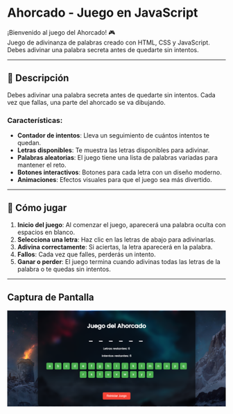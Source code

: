 # Ahorcado - Juego en JavaScript

¡Bienvenido al juego del Ahorcado! 🎮  
Juego de adivinanza de palabras creado con HTML, CSS y JavaScript.
Debes adivinar una palabra secreta antes de quedarte sin intentos.

---

## 📜 Descripción

Debes adivinar una palabra secreta antes de quedarte sin intentos. 
Cada vez que fallas, una parte del ahorcado se va dibujando. 

### Características:
- **Contador de intentos**: Lleva un seguimiento de cuántos intentos te quedan.
- **Letras disponibles**: Te muestra las letras disponibles para adivinar.
- **Palabras aleatorias**: El juego tiene una lista de palabras variadas para mantener el reto.
- **Botones interactivos**: Botones para cada letra con un diseño moderno.
- **Animaciones**: Efectos visuales para que el juego sea más divertido.

---

## 🧩 Cómo jugar

1. **Inicio del juego**: Al comenzar el juego, aparecerá una palabra oculta con espacios en blanco.
2. **Selecciona una letra**: Haz clic en las letras de abajo para adivinarlas.
3. **Adivina correctamente**: Si aciertas, la letra aparecerá en la palabra.
4. **Fallos**: Cada vez que falles, perderás un intento.
5. **Ganar o perder**: El juego termina cuando adivinas todas las letras de la palabra o te quedas sin intentos.


---

## Captura de Pantalla

![Captura de pantalla](https://github.com/Juan-Manuel-JMP/JavaScript-Ahorcado/blob/main/Captura%20de%20pantalla.png?raw=true)
